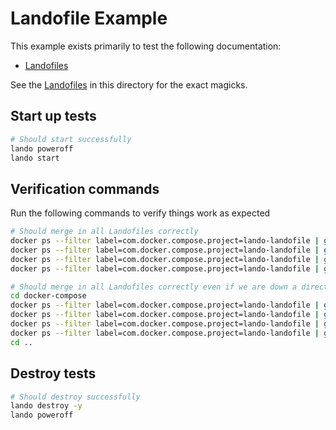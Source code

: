 # Landofile Example

This example exists primarily to test the following documentation:

* [Landofiles](https://docs.lando.dev/config/lando.html)

See the [Landofiles](https://docs.lando.dev/config/lando.html) in this directory for the exact magicks.

## Start up tests

```bash
# Should start successfully
lando poweroff
lando start
```

## Verification commands

Run the following commands to verify things work as expected

```bash
# Should merge in all Landofiles correctly
docker ps --filter label=com.docker.compose.project=lando-landofile | grep landolandofile_log_1
docker ps --filter label=com.docker.compose.project=lando-landofile | grep landolandofile_web_1
docker ps --filter label=com.docker.compose.project=lando-landofile | grep landolandofile_web2_1
docker ps --filter label=com.docker.compose.project=lando-landofile | grep landolandofile_web3_1

# Should merge in all Landofiles correctly even if we are down a directory
cd docker-compose
docker ps --filter label=com.docker.compose.project=lando-landofile | grep landolandofile_log_1
docker ps --filter label=com.docker.compose.project=lando-landofile | grep landolandofile_web_1
docker ps --filter label=com.docker.compose.project=lando-landofile | grep landolandofile_web2_1
docker ps --filter label=com.docker.compose.project=lando-landofile | grep landolandofile_web3_1
cd ..
```

## Destroy tests

```bash
# Should destroy successfully
lando destroy -y
lando poweroff
```

